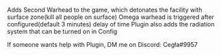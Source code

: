 Adds Second Warhead to the game, which detonates the facility with surface zone(kill all people on surface)
Omega warhead is triggered after configured(default 3 minutes) delay of time
Plugin also adds the radiation system that can be turned on in Config

If someone wants help with Plugin, DM me on Discord: Cegła#9957
